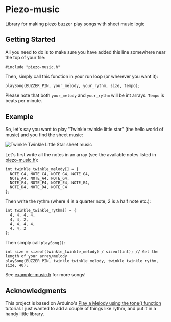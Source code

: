 # Piezo-music
Library for making piezo buzzer play songs with sheet music logic

## Getting Started

All you need to do is to make sure you have added this line somewhere near the top of your file:
```
#include "piezo-music.h"
``` 
Then, simply call this function in your run loop (or wherever you want it): 
```
playSong(BUZZER_PIN, your_melody, your_rythm, size, tempo);
```

Please note that both `your_melody` and `your_rythm` will be int arrays. `Tempo` is beats per minute.

## Example

So, let's say you want to play "Twinkle twinkle little star" (the hello world of music) and you find the sheet music:

![Twinkle Twinkle Little Star sheet music](https://image.ibb.co/dfffzd/twinkle_twinkle_sheet.png)

Let's first write all the notes in an array (see the available notes listed in [piezo-music.h](piezo-music.h)): 
```
int twinkle_twinkle_melody[] = {
  NOTE_C4, NOTE_C4, NOTE_G4, NOTE_G4, 
  NOTE_A4, NOTE_A4, NOTE_G4,
  NOTE_F4, NOTE_F4, NOTE_E4, NOTE_E4,
  NOTE_D4, NOTE_D4, NOTE_C4
};
```
Then write the rythm (where 4 is a quarter note, 2 is a half note etc.): 
```
int twinkle_twinkle_rythm[] = {
  4, 4, 4, 4, 
  4, 4, 2,
  4, 4, 4, 4, 
  4, 4, 2
};
```
Then simply call `playSong()`:
```
int size = sizeof(twinkle_twinkle_melody) / sizeof(int); // Get the length of your array/melody
playSong(BUZZER_PIN, twinkle_twinkle_melody, twinkle_twinkle_rythm, size, 40);
```

See [example-music.h](example-music.h) for more songs!

## Acknowledgments

This project is based on Arduino's [Play a Melody using the tone() function](https://www.arduino.cc/en/Tutorial/toneMelody) tutorial. I just wanted to add a couple of things like rythm, and put it in a handy little library. 
